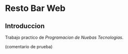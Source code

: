 # Resto Bar Web

## Introduccion
Trabajo practico de _Programacion de Nuebas Tecnologias_.

(comentario de prueba)